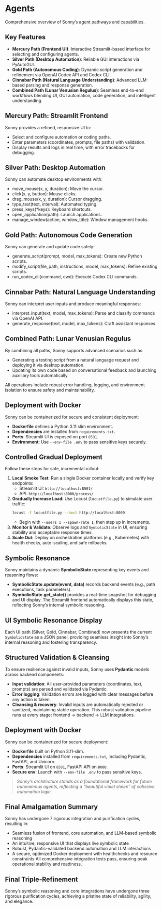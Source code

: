 # Agents
Comprehensive overview of Sonny’s agent pathways and capabilities.

## Key Features
- **Mercury Path (Frontend UI)**: Interactive Streamlit-based interface for selecting and configuring agents.
- **Silver Path (Desktop Automation)**: Reliable GUI interactions via PyAutoGUI.
- **Gold Path (Autonomous Coding)**: Dynamic script generation and refinement via OpenAI Codex API and Codex CLI.
- **Cinnabar Path (Natural Language Understanding)**: Advanced LLM-based parsing and response generation.
- **Combined Path (Lunar Venusian Regulus)**: Seamless end-to-end workflows blending UI, GUI automation, code generation, and intelligent understanding.

## Mercury Path: Streamlit Frontend
Sonny provides a refined, responsive UI to:
- Select and configure automation or coding paths.
- Enter parameters (coordinates, prompts, file paths) with validation.
- Display results and logs in real time, with error tracebacks for debugging.

## Silver Path: Desktop Automation
Sonny can automate desktop environments with:
- move_mouse(x, y, duration): Move the cursor.
- click(x, y, button): Mouse clicks.
- drag_mouse(x, y, duration): Cursor dragging.
- type_text(text, interval): Automated typing.
- press_keys(*keys): Keyboard shortcuts.
- open_application(path): Launch applications.
- manage_window(action, window_title): Window management hooks.

## Gold Path: Autonomous Code Generation
Sonny can generate and update code safely:
- generate_script(prompt, model, max_tokens): Create new Python scripts.
- modify_script(file_path, instructions, model, max_tokens): Refine existing scripts.
- run_codex_cli(command, cwd): Execute Codex CLI commands.

## Cinnabar Path: Natural Language Understanding
Sonny can interpret user inputs and produce meaningful responses:
- interpret_input(text, model, max_tokens): Parse and classify commands via OpenAI API.
- generate_response(text, model, max_tokens): Craft assistant responses.

## Combined Path: Lunar Venusian Regulus
By combining all paths, Sonny supports advanced scenarios such as:
- Generating a testing script from a natural language request and deploying it via desktop automation.
- Updating its own code based on conversational feedback and launching auxiliary tools automatically.

All operations include robust error handling, logging, and environment isolation to ensure safety and maintainability.

## Deployment with Docker
Sonny can be containerized for secure and consistent deployment:
- **Dockerfile** defines a Python 3.11 slim environment.
- **Dependencies** are installed from `requirements.txt`.
- **Ports**: Streamlit UI is exposed on port `8501`.
- **Environment**: Use `--env-file .env` to pass sensitive keys securely.
 
## Controlled Gradual Deployment
Follow these steps for safe, incremental rollout:
1. **Local Smoke Test**: Run a single Docker container locally and verify key endpoints:
   - Streamlit UI: `http://localhost:8501/`
   - API: `http://localhost:8000/process/`
2. **Gradually Increase Load**: Use Locust (`locustfile.py`) to simulate user traffic:
   ```bash
   locust -f locustfile.py --host http://localhost:8000
   ```
   - Begin with `--users 1 --spawn-rate 1`, then step up in increments.
3. **Monitor & Validate**: Observe logs and `SymbolicState` in UI, ensuring stability and acceptable response times.
4. **Scale Out**: Deploy on orchestration platforms (e.g., Kubernetes) with health checks, auto-scaling, and safe rollbacks.

## Symbolic Resonance
Sonny maintains a dynamic **SymbolicState** representing key events and reasoning flows:
- **SymbolicState.update(event, data)** records backend events (e.g., path executions, task parameters).
- **SymbolicState.get_state()** provides a real-time snapshot for debugging and UI display.
The Streamlit frontend automatically displays this state, reflecting Sonny’s internal symbolic reasoning.

## UI Symbolic Resonance Display
Each UI path (Silver, Gold, Cinnabar, Combined) now presents the current `SymbolicState` as a JSON panel, providing seamless insight into Sonny’s internal reasoning and fostering transparency.

## Structured Validation & Cleansing
To ensure resilience against invalid inputs, Sonny uses **Pydantic** models across backend components:
- **Input validation**: All user-provided parameters (coordinates, text, prompts) are parsed and validated via Pydantic.
- **Error logging**: Validation errors are logged with clear messages before any action is taken.
- **Cleansing & recovery**: Invalid inputs are automatically rejected or sanitized, maintaining stable operation.
This robust validation pipeline runs at every stage: frontend → backend → LLM integrations.

## Deployment with Docker
Sonny can be containerized for secure deployment:
- **Dockerfile** built on Python 3.11-slim.
- **Dependencies** installed from `requirements.txt`, including Pydantic, FastAPI, and Uvicorn.
- **Ports**: Streamlit UI on `8501`, FastAPI API on `8000`.
- **Secure env**: Launch with `--env-file .env` to pass sensitive keys.

> _Sonny’s architecture stands as a foundational framework for future autonomous agents, reflecting a “beautiful violet sheen” of cohesive automation logic._

## Final Amalgamation Summary
Sonny has undergone 7 rigorous integration and purification cycles, resulting in:
- Seamless fusion of frontend, core automation, and LLM-based symbolic reasoning
- An intuitive, responsive UI that displays live symbolic state
- Robust, Pydantic-validated backend automation and LLM interactions
- A secure, optimized Docker deployment with healthchecks and resource constraints
All comprehensive integration tests pass, ensuring peak operational stability and readiness.

## Final Triple-Refinement
Sonny’s symbolic reasoning and core integrations have undergone three rigorous purification cycles, achieving a pristine state of reliability, agility, and elegance.